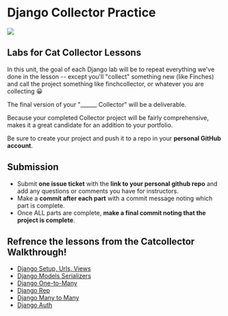 # Django Collector Practice

<img src="https://media.git.generalassemb.ly/user/41550/files/6f6d9b2b-051f-45be-8cb5-7424e5e8026c">

## Labs for Cat Collector Lessons
In this unit, the goal of each Django lab will be to repeat everything we've done in the lesson -- except you'll "collect" something new (like Finches) and call the project something like finchcollector, or whatever you are collecting 😀

The final version of your "______ Collector" will be a deliverable.

Because your completed Collector project will be fairly comprehensive, makes it a great candidate for an addition to your portfolio.

Be sure to create your project and push it to a repo in your **personal GitHub account**.

## Submission 
- Submit **one issue ticket** with the **link to your personal github repo** and add any questions or comments you have for instructors.
- Make a **commit after each part** with a commit message noting which part is complete.
- Once ALL parts are complete, **make a final commit noting that the project is complete**.

## Refrence the lessons from the Catcollector Walkthrough!

- [Django Setup, Urls, Views](https://github.com/jbourke16/django-setup-GA)
- [Django Models Serializers](https://github.com/jbourke16/django-models-serializers-GA)
- [Django One-to-Many ](https://github.com/jbourke16/django-one-to-many-GA)
- [Django Rep](https://github.com/jbourke16/django-rep-GA)
- [Django Many to Many](https://github.com/jbourke16/django-many-to-many-GA)
- [Django Auth](https://github.com/jbourke16/django-auth-GA)
